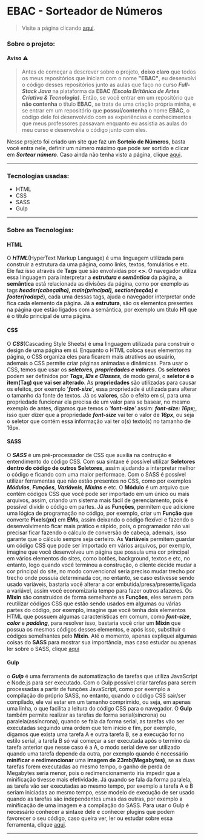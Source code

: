 # EBAC - Sorteador de Números

<!-- Link para página do projeto -->
> Visite a página clicando [aqui](https://zkd-sorteador-de-numeros.netlify.app/ "Visitar página").

### Sobre o projeto:

#### Aviso ⚠️
> Antes de começar a descrever sobre o projeto, **deixo claro** que todos os meus repositórios que iniciam com o nome **"EBAC"**, eu desenvolvi o código desses repositórios junto as aulas que faço no curso ***Full-Stack Java*** na plataforma da **EBAC** ***(Escola Britânica de Artes Criativa & Tecnologia)***. Então, se você entrar em um repositório que **não contenha** o título **EBAC**, se trata de uma criação própria minha, e se entrar em um repositório que **possuí/contenha** o nome **EBAC**, o código dele foi desenvolvido com as experiências e conhecimentos que meus professores passavam enquanto eu assistia as aulas do meu curso e desenvolvia o código junto com eles.

Nesse projeto foi criado um site que faz um **Sorteio de Números**, basta você entra nele, definir um número máximo que pode ser sortido e clicar em **_Sortear número_**. 
Caso ainda não tenha visto a página, clique [aqui](https://zkd-sorteador-de-numeros.netlify.app/ "Visitar página").

---

 ### Tecnologias usadas:
 * HTML
 * CSS
 * SASS
 * Gulp
---
### Sobre as Tecnologias:

#### HTML
O ***HTML***(HyperText Markup Language) é uma linguagem utilizada para construir a estrutura da uma página, como links, textos, fomulários e etc. Ele faz isso através de **Tags** que são envolvidas por **<>**. O navegador utiliza essa linguagem para interpretar a ***estrutura e semântica*** da página, a **semântica** está relacionada as divisões da página, como por exemplo as tags ***header(cabeçalho), main(principal), section(seção) e footer(rodapé***), cada uma dessas tags, ajuda o navegador interpretar onde fica cada elemento da página. Já a **estrutura**, são os elementos presentes na página que estão ligados com a semântica, por exemplo um título **H1** que é o título principal de uma página.

#### CSS
O ***CSS***(Cascading Style Sheets) é uma linguagem utilizada para construir o design de uma página em si. Enquanto o HTML coloca seus elementos na página, o CSS organiza eles para ficarem mais atrativos ao usuário, ademais o CSS permite criar páginas animadas e dinâmicas. Para usar o CSS, temos que usar os ***seletores, propriedades e valores***. Os **seletores** podem ser definidos por ***Tags, IDs e Classes***, de modo geral, o **seletor é o item(Tag) que vai ser alterado**. As **propriedades** são utilizadas para causar os efeitos, por exemplo '***font-size***', essa propriedade é utilizada para alterar o tamanho da fonte de textos. Já os **valores**, são o efeito em sí, para uma propriedade funcionar ela precisa de um valor para se basear, no mesmo exemplo de antes, digamos que temos o '**font-size**' assim: ***font-size: 16px;***, isso quer dizer que a propriedade ***font-size*** vai ter o valor de ***16px***, ou seja o seletor que contém essa informação vai ter o(s) texto(s) no tamanho de 16px.

#### SASS
O **_SASS_** é um pré-processador de CSS que auxília na contrução e entendimento do código CSS. Com sua sintaxe é possível utilizar **Seletores dentro do código de outros Seletores**, assim ajudando a interpretar melhor o código e ficando com uma maior performace.
Com o SASS é possível utilizar ferramentas que não estão presentes no CSS, como por exemplos **_Módulos_**, **_Funções_**, **_Variáveis_**, **_Mixins_** e etc. O **Módulo** é um arquivo que contém códigos CSS que você pode ser importado em um único ou mais 
arquivos, assim, criando um sistema mais fácil de gerenciamento, pois é possível dividir o código em partes. Já as **Funções**, permitem que adicione uma lógica de programação no código, por exemplo, criar um **Função** que converte **Pixels(px)** em **EMs**,
assim deixando o código flexível e fazendo o desenvolvimento ficar mais prático e rápido, pois, o programador não vai precisar ficar fazendo o cálculo de conversão de cabeça, ademais, isso garante que o cálculo sempre seja certeiro. As **Variáveis** permitem 
guardar um código CSS que pode ser importado em vários arquivos, por exemplo, imagine que você desenvolveu um página que possuía uma cor principal em vários elementos do sites, como botões, background, textos e etc, no entanto, logo quando você terminou a 
construção, o cliente decide mudar a cor principal do site, no modo convencional seria preciso mudar trecho por trecho onde possuía determinada cor, no entanto, se caso estivesse sendo usado variáveis, bastaria você alterar a cor embutida/presa/presente/ligada 
a variável, assim você economizaria tempo para fazer outros afazeres. Os **Mixin** são construídos de forma semelhante as **Funções**, eles servem para reutilizar códigos CSS que estão sendo usados em algumas ou várias partes do código, por exemplo, imagine que 
você tenha dois elementos HTML que possuem algumas características em comum, como **_font-size_**, **_color_** e **_padding_**, para resolver isso, bastaria você criar um **Mixin** que possua os mesmos códigos desses elementos, e após isso, substituir o códigos 
semelhantes pelo **Mixin**. Até o momento, apenas expliquei algumas coisas do **SASS** para mostrar sua importância, mas caso estudar ou apenas ler sobre o SASS, clique [aqui](https://sass-lang.com/documentation/ "Documentação do SASS")

#### Gulp
o **_Gulp_** é uma ferramenta de automatização de tarefas que utiliza JavaScript e Node.js para ser executado. Com o Gulp possível criar tarefas para serem processadas a partir de funções JavaScript, como por exemplo a compilação do próprio SASS, no entanto, quando o código CSS sair/ser compilado,
ele vai estar em um tamanho comprimido, ou seja, em apenas uma linha, o que facilita a leitura do código CSS para o navegador. O **Gulp** também permite realizar as tarefas de forma serial(síncrona) ou paralela(assíncrona), quando se fala da forma serial, as tarefas vão ser executadas seguindo uma ordem que tem início e fim,
por exemplo, digamos que exista uma tarefa A e outra tarefa B, se a execução for no estilo serial, a tarefa B só vai começar a ser executada após o termino da tarefa anterior que nesse caso é a A, o modo serial deve ser utilizado quando uma tarefa depende da outra, por exemplo quando
é necessário **minificar** e **redimencionar** uma **imagem de 23mb(Megabytes)**, se as duas tarefas forem executadas ao mesmo tempo, o ganho de perda de Megabytes seria menor, pois o redimencionamento iria impedir que a minificação tivesse mais efetividade. Já quando se fala
da forma paralela, as tarefa vão ser executadas ao mesmo tempo, por exemplo a tarefa A e B seriam iniciadas ao mesmo tempo, esse modelo de execução de ser usado quando as tarefas são independentes umas das outras, por exemplo a minificação de uma imagem e a compilação do SASS.
Para usar o Gulp é necessário conhecer a sintaxe dele e conhecer plugins que podem favorecer o seu código, caso queira ver, ler ou estudar sobre essa ferramenta, clique [aqui](https://gulpjs.com/docs/en/getting-started/quick-start "Documentação do Gulp").

---
